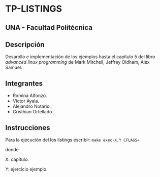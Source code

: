 # TP-LISTINGS

## UNA - Facultad Politécnica
## Descripción
Desarollo e implementación de los ejemplos hasta el capítulo 5 del libro *advanced linux programming* de Mark Mitchell, Jeffrey Oldham, Alex Samuel.
## Integrantes
- Romina Alfonzo.
- Victor Ayala.
- Alejandro Notario.
- Cristhian Ortellado.

## Instrucciones
Para la ejecución del los listings escribir:
  ```make exec-X.Y CFLAGS=```
  
 donde
 
 X: capítulo.
 
 Y: ejercicio ejemplo.
